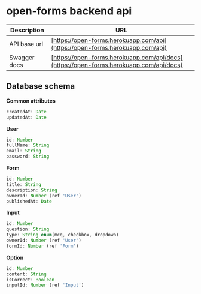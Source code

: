 # open-forms backend api

| Description      | URL |
| ----------- | ----------- |
| API base url      | [https://open-forms.herokuapp.com/api](https://open-forms.herokuapp.com/api)       |
| Swagger docs   | [https://open-forms.herokuapp.com/api/docs](https://open-forms.herokuapp.com/api/docs)        |


## Database schema

**Common attributes**
```js
createdAt: Date
updatedAt: Date
```

**User**
```js
id: Number
fullName: String
email: String
password: String
```

**Form**
```js
id: Number
title: String
description: String
ownerId: Number (ref 'User')
publishedAt: Date
```
**Input**
```js
id: Number
question: String
type: String enum(mcq, checkbox, dropdown)
ownerId: Number (ref 'User')
formId: Number (ref 'Form')
```

**Option**
```js
id: Number
content: String
isCorrect: Boolean
inputId: Number (ref 'Input')
```














